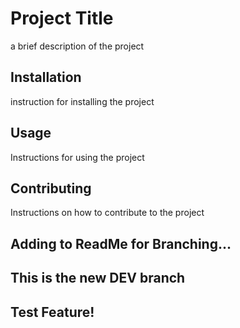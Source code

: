 # Project Title

a brief description of the project

## Installation

instruction for installing the project

## Usage

Instructions for using the project

## Contributing

Instructions on how to contribute to the project

## Adding to ReadMe for Branching...

## This is the new DEV branch

## Test Feature!